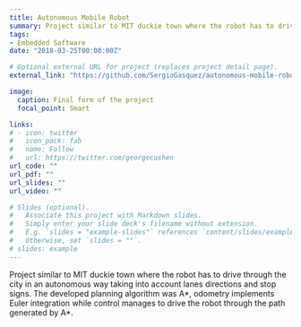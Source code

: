 ```yaml
---
title: Autonomous Mobile Robot
summary: Project similar to MIT duckie town where the robot has to drive through the city in an autonomous way taking into account lanes directions and stop signs. The developed planning algorithm was A*, odometry implements Euler integration while control manages to drive the robot through the path generated by A*.
tags:
- Embedded Software
date: "2018-03-25T00:00:00Z"

# Optional external URL for project (replaces project detail page).
external_link: "https://github.com/SergioGasquez/autonomous-mobile-robot"

image:
  caption: Final form of the project
  focal_point: Smart

links:
# - icon: twitter
#   icon_pack: fab
#   name: Follow
#   url: https://twitter.com/georgecushen
url_code: ""
url_pdf: ""
url_slides: ""
url_video: ""

# Slides (optional).
#   Associate this project with Markdown slides.
#   Simply enter your slide deck's filename without extension.
#   E.g. `slides = "example-slides"` references `content/slides/example-slides.md`.
#   Otherwise, set `slides = ""`.
# slides: example
---
```


Project similar to MIT duckie town where the robot has to drive through the city in an autonomous way taking into account lanes directions and stop signs. The developed planning algorithm was A*, odometry implements Euler integration while control manages to drive the robot through the path generated by A*.